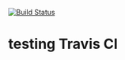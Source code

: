 [![Build Status](https://travis-ci.org/ammarqureshi/testTravisCI.svg?branch=master)](https://travis-ci.org/ammarqureshi/testTravisCI)
# testing Travis CI
